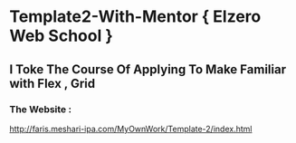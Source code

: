 # Template2-With-Mentor { Elzero Web School } 
## I Toke The Course Of Applying To Make Familiar with Flex , Grid  

### The Website :
http://faris.meshari-ipa.com/MyOwnWork/Template-2/index.html
